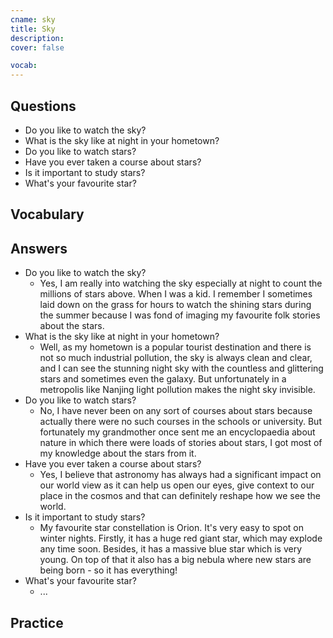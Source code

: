 ```yaml
---
cname: sky
title: Sky
description: 
cover: false

vocab:
---
```

<banner></banner>

## Questions

- Do you like to watch the sky?
- What is the sky like at night in your hometown?
- Do you like to watch stars?
- Have you ever taken a course about stars?
- Is it important to study stars?
- What&#39;s your favourite star?

## Vocabulary

<vocab-box></vocab-box>

## Answers

- Do you like to watch the sky?
  - Yes, I am really into watching the sky especially at night to count the millions of stars above. When I was a kid. I remember I sometimes laid down on the grass for hours to watch the shining stars during the summer because I was fond of imaging my favourite folk stories about the stars.
- What is the sky like at night in your hometown?
  - Well, as my hometown is a popular tourist destination and there is not so much industrial pollution, the sky is always clean and clear, and I can see the stunning night sky with the countless and glittering stars and sometimes even the galaxy. But unfortunately in a metropolis like Nanjing light pollution makes the night sky invisible.
- Do you like to watch stars?
  - No, I have never been on any sort of courses about stars because actually there were no such courses in the schools or university. But fortunately my grandmother once sent me an encyclopaedia about nature in which there were loads of stories about stars, I got most of my knowledge about the stars from it.
- Have you ever taken a course about stars?
  - Yes, I believe that astronomy has always had a significant impact on our world view as it can help us open our eyes, give context to our place in the cosmos and that can definitely reshape how we see the world.
- Is it important to study stars?
  - My favourite star constellation is Orion. It&#39;s very easy to spot on winter nights. Firstly, it has a huge red giant star, which may explode any time soon. Besides, it has a massive blue star which is very young. On top of that it also has a big nebula where new stars are being born - so it has everything!
- What&#39;s your favourite star?
  - ...

## Practice

<qrfooter></qrfooter>
